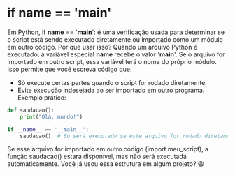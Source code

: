 # if __name__ == '__main__'

Em Python, if __name__ == '__main__': é uma verificação usada para determinar se o script está sendo executado diretamente ou importado como um módulo em outro código.
Por que usar isso?
Quando um arquivo Python é executado, a variável especial __name__ recebe o valor '__main__'. Se o arquivo for importado em outro script, essa variável terá o nome do próprio módulo. Isso permite que você escreva código que:

- Só execute certas partes quando o script for rodado diretamente.
- Evite execução indesejada ao ser importado em outro programa.
Exemplo prático:

```python
def saudacao():
    print("Olá, mundo!")

if __name__ == '__main__':
    saudacao()  # Só será executado se este arquivo for rodado diretamente.

```

Se esse arquivo for importado em outro código (import meu_script), a função saudacao() estará disponível, mas não será executada automaticamente.
Você já usou essa estrutura em algum projeto? 😃
